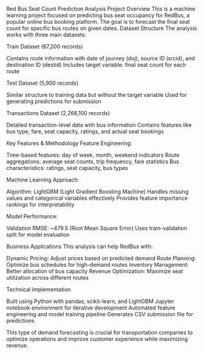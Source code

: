 Red Bus Seat Count Prediction Analysis
Project Overview
This is a machine learning project focused on predicting bus seat occupancy for RedBus, a popular online bus booking platform. The goal is to forecast the final seat count for specific bus routes on given dates.
Dataset Structure
The analysis works with three main datasets:

Train Dataset (67,200 records)

Contains route information with date of journey (doj), source ID (srcid), and destination ID (destid)
Includes target variable: final seat count for each route


Test Dataset (5,900 records)

Similar structure to training data but without the target variable
Used for generating predictions for submission


Transactions Dataset (2,266,100 records)

Detailed transaction-level data with bus information
Contains features like bus type, fare, seat capacity, ratings, and actual seat bookings



Key Features & Methodology
Feature Engineering:

Time-based features: day of week, month, weekend indicators
Route aggregations: average seat counts, trip frequency, fare statistics
Bus characteristics: ratings, seat capacity, bus types

Machine Learning Approach:

Algorithm: LightGBM (Light Gradient Boosting Machine)
Handles missing values and categorical variables effectively
Provides feature importance rankings for interpretability

Model Performance:

Validation RMSE: ~479.5 (Root Mean Square Error)
Uses train-validation split for model evaluation

Business Applications
This analysis can help RedBus with:

Dynamic Pricing: Adjust prices based on predicted demand
Route Planning: Optimize bus schedules for high-demand routes
Inventory Management: Better allocation of bus capacity
Revenue Optimization: Maximize seat utilization across different routes

Technical Implementation

Built using Python with pandas, scikit-learn, and LightGBM
Jupyter notebook environment for iterative development
Automated feature engineering and model training pipeline
Generates CSV submission file for predictions

This type of demand forecasting is crucial for transportation companies to optimize operations and improve customer experience while maximizing revenue.
